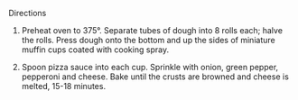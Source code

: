 Directions
 1) Preheat oven to 375°. Separate tubes of dough into 8 rolls each; halve the rolls. Press dough onto the bottom and up the sides of miniature muffin cups coated with cooking spray.

 2) Spoon pizza sauce into each cup. Sprinkle with onion, green pepper, pepperoni and cheese. Bake until the crusts are browned and cheese is melted, 15-18 minutes.